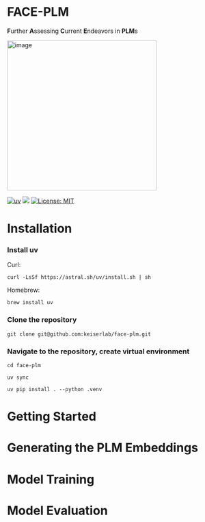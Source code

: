 # FACE-PLM
**F**urther **A**ssessing **C**urrent **E**ndeavors in **PLM**s

<img width="350" alt="image" src="https://github.com/user-attachments/assets/1493dc74-8eed-49b2-8792-d79dc870d008" />


[![uv](https://img.shields.io/endpoint?url=https://raw.githubusercontent.com/astral-sh/uv/main/assets/badge/v0.json)](https://github.com/astral-sh/uv)
[![](https://img.shields.io/badge/Python-3.9-blue.svg)](https://www.python.org/downloads/)
[![License: MIT](https://img.shields.io/badge/License-MIT-yellow.svg)](https://opensource.org/licenses/MIT)

# Installation

### Install uv

Curl:

    curl -LsSf https://astral.sh/uv/install.sh | sh

Homebrew:

    brew install uv

### Clone the repository

    git clone git@github.com:keiserlab/face-plm.git

### Navigate to the repository, create virtual environment

    cd face-plm

    uv sync

    uv pip install . --python .venv

# Getting Started

# Generating the PLM Embeddings

# Model Training

# Model Evaluation


